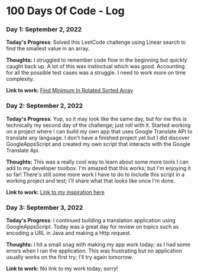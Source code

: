 # 100 Days Of Code - Log

### Day 1: September 2, 2022 

**Today's Progress**: Solved this LeetCode challenge using Linear search to find the smallest value in an array. 

**Thoughts:** I struggled to remember code flow in the beginning but quickly caught back up. A lot of this was instinctual which was good. Accounting for all the possible test cases was a struggle. I need to work more on time complexity. 

**Link to work:** [Find Minimum In Rotated Sorted Array](https://leetcode.com/submissions/detail/813267993/)


### Day 2: September 2, 2022 

**Today's Progress**: Yup, so it may look like the same day, but for me this is technically my second day of the challenge; just roll with it. Started working on a project where I can build my own app that uses Google Translate API to translate any language. I don't have a finished project yet but I did discover GoogleAppsScript and created my own script that interacts with the Google Translate Api.  

**Thoughts:** This was a really cool way to learn about some more tools I can add to my developer toolbox. I'm amazed that this works; but I'm enjoying it so far! There's still some more work I have to do to include this script in a working project and test; I'll share what that looks like once I'm done. 

**Link to work:** [Link to my inspiration here](https://stackoverflow.com/questions/8147284/how-to-use-google-translate-api-in-my-java-application) 


### Day 3: September 3, 2022 

**Today's Progress**: I continued building a translation application using GoogleAppsScript. Today was a great day for review on topics such as encoding a URL in Java and making a Http request.  

**Thoughts:** I hit a small snag with making my app work today; as I had some errors when I ran the application. This was frustrating but no application usually works on the first try; I'll try again tomorrow.  

**Link to work:** No link to my work today; sorry! 



